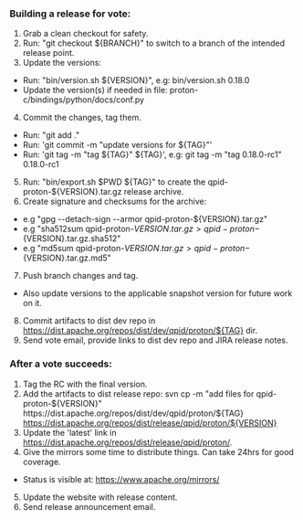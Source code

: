 ### Building a release for vote:

1. Grab a clean checkout for safety.
2. Run: "git checkout ${BRANCH}" to switch to a branch of the intended release point.
3. Update the versions:
  - Run: "bin/version.sh ${VERSION}", e.g: bin/version.sh 0.18.0
  - Update the version(s) if needed in file: proton-c/bindings/python/docs/conf.py
4. Commit the changes, tag them.
  - Run: "git add ."
  - Run: 'git commit -m "update versions for ${TAG}"'
  - Run: 'git tag -m "tag ${TAG}" ${TAG}', e.g: git tag -m "tag 0.18.0-rc1" 0.18.0-rc1
5. Run: "bin/export.sh $PWD ${TAG}" to create the qpid-proton-${VERSION}.tar.gz release archive.
6. Create signature and checksums for the archive:
  - e.g "gpg --detach-sign --armor qpid-proton-${VERSION}.tar.gz"
  - e.g "sha512sum qpid-proton-${VERSION}.tar.gz > qpid-proton-${VERSION}.tar.gz.sha512"
  - e.g "md5sum qpid-proton-${VERSION}.tar.gz > qpid-proton-${VERSION}.tar.gz.md5"
7. Push branch changes and tag.
  - Also update versions to the applicable snapshot version for future work on it.
8. Commit artifacts to dist dev repo in https://dist.apache.org/repos/dist/dev/qpid/proton/${TAG} dir.
9. Send vote email, provide links to dist dev repo and JIRA release notes.


### After a vote succeeds:

1. Tag the RC with the final version.
2. Add the artifacts to dist release repo:
   svn cp -m "add files for qpid-proton-${VERSION}" https://dist.apache.org/repos/dist/dev/qpid/proton/${TAG} https://dist.apache.org/repos/dist/release/qpid/proton/${VERSION}
3. Update the 'latest' link in https://dist.apache.org/repos/dist/release/qpid/proton/.
4. Give the mirrors some time to distribute things. Can take 24hrs for good coverage.
  - Status is visible at: https://www.apache.org/mirrors/
5. Update the website with release content.
6. Send release announcement email.
